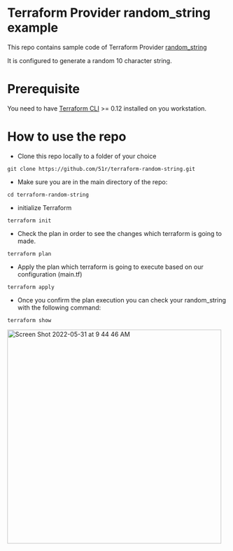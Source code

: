 # Terraform Provider random_string example

This repo contains sample code of Terraform Provider [random_string](https://registry.terraform.io/providers/hashicorp/random/latest)

It is configured to generate a random 10 character string.

# Prerequisite
You need to have [Terraform CLI](https://learn.hashicorp.com/tutorials/terraform/install-cli) >= 0.12 installed on you workstation. 

# How to use the repo

* Clone this repo locally to a folder of your choice
```
git clone https://github.com/51r/terraform-random-string.git
```

* Make sure you are in the main directory of the repo:
```
cd terraform-random-string
```

* initialize Terraform  
```
terraform init
```

* Check the plan in order to see the changes which terraform is going to made.
```
terraform plan
```

* Apply the plan which terraform is going to execute based on our configuration (main.tf)
```
terraform apply
```

* Once you confirm the plan execution you can check your random_string with the following command:
```
terraform show
```

<img width="489" alt="Screen Shot 2022-05-31 at 9 44 46 AM" src="https://user-images.githubusercontent.com/52199951/171109429-7ac8c9b7-9662-49d0-bf54-eaa02ed7483c.png">

